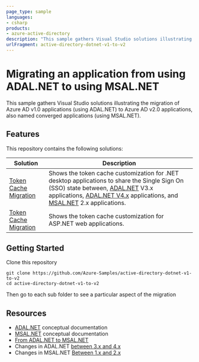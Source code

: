 ```yaml
---
page_type: sample
languages:
- csharp
products:
- azure-active-directory
description: "This sample gathers Visual Studio solutions illustrating the migration of Azure AD v1.0 applications (using ADAL.NET) to Azure AD v2.0 applications, also named converged applications (using MSAL.NET)."
urlFragment: active-directory-dotnet-v1-to-v2
---
```


# Migrating an application from using ADAL.NET to using MSAL.NET

This sample gathers Visual Studio solutions illustrating the migration of Azure AD v1.0 applications (using ADAL.NET) to Azure AD v2.0 applications, also named converged applications (using MSAL.NET).

## Features

This repository contains the following solutions:

Solution | Description
-------- | -----------
[Token Cache Migration](TokenCacheMigration/README.md) | Shows the token cache customization for .NET desktop applications to share the Single Sign On (SSO) state between, [ADAL.NET](https://aka.ms/adalnet) V3.x applications, [ADAL.NET V4.x](https://github.com/AzureAD/azure-activedirectory-library-for-dotnet/wiki/changes-adalnet-4.0-preview) applications, and [MSAL.NET](https://aka.ms/msalnet) 2.x applications.
[Token Cache Migration](ConfidentialClientTokenCache) | Shows the token cache customization for ASP.NET web applications.

## Getting Started

Clone this repository

```Shell
git clone https://github.com/Azure-Samples/active-directory-dotnet-v1-to-v2
cd active-directory-dotnet-v1-to-v2
```

Then go to each sub folder to see a particular aspect of the migration

## Resources

- [ADAL.NET](https://aka.ms/adalnet) conceptual documentation
- [MSAL.NET](https://aka.ms/msalnet) conceptual documentation
- [From ADAL.NET to MSAL.NET](https://aka.ms/adal-net-to-msal-net)
- Changes in ADAL.NET [between 3.x and 4.x](https://aka.ms/adal-net-4-released)
- Changes in MSAL.NET [Between 1.x and 2.x](https://aka.ms/msal-net-2-released)
